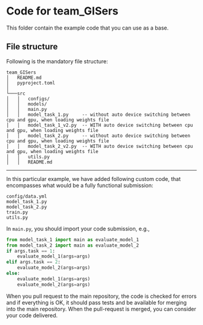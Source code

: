 # Code for team_GISers
This folder contain the example code that you can use as a base.
## File structure
Following is the mandatory file structure:
```
team_GISers
│   README.md
│   pyproject.toml    
│
└───src
│   │   configs/
│   │   models/
│   │   main.py
│   │   model_task_1.py     -- without auto device switching between cpu and gpu, when loading weights file
│   │   model_task_1_v2.py  -- WITH auto device switching between cpu and gpu, when loading weights file
│   │   model_task_2.py     -- without auto device switching between cpu and gpu, when loading weights file
│   │   model_task_2_v2.py  -- WITH auto device switching between cpu and gpu, when loading weights file
│   │   utils.py
│   │   README.md
```

---------------------------------------

In this particular example, we have added following custom code, that encompasses what would be a fully functional submission:
```
config/data.yml
model_task_1.py
model_task_2.py
train.py
utils.py
```
In `main.py`, you should import your code submission, e.g.,
```python
from model_task_1 import main as evaluate_model_1  
from model_task_2 import main as evaluate_model_2  
if args.task == 1:  
    evaluate_model_1(args=args)  
elif args.task == 2:  
    evaluate_model_2(args=args)  
else:  
    evaluate_model_1(args=args)  
    evaluate_model_2(args=args)
``` 
When you pull request to the main repository, the code is checked for errors and if everything is OK, it should pass tests and be available for merging into the main repository. When the pull-request is merged, you can consider your code delivered.
